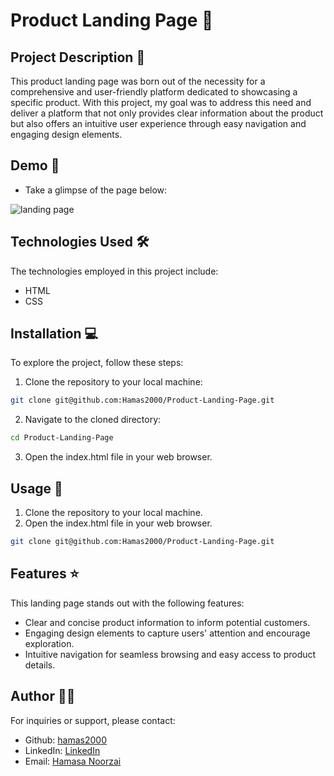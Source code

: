 # Product Landing Page 🚀

## Project Description 📝

This product landing page was born out of the necessity for a comprehensive and user-friendly platform dedicated to showcasing a specific product. With this project, my goal was to address this need and deliver a platform that not only provides clear information about the product but also offers an intuitive user experience through easy navigation and engaging design elements.

## Demo 📸

- Take a glimpse of the page below: 

![landing page](https://github.com/Hamas2000/Product-Landing-Page/assets/168201374/b32c2747-7cbd-4208-ba9e-4f00416351e2)

## Technologies Used 🛠️

The technologies employed in this project include:

- HTML
- CSS

## Installation 💻

To explore the project, follow these steps:

1. Clone the repository to your local machine:

```bash
git clone git@github.com:Hamas2000/Product-Landing-Page.git
```

2. Navigate to the cloned directory:

```bash
cd Product-Landing-Page
```

3. Open the index.html file in your web browser.

## Usage 🎯

1. Clone the repository to your local machine.
2. Open the index.html file in your web browser.

```bash
git clone git@github.com:Hamas2000/Product-Landing-Page.git
```

## Features ⭐

This landing page stands out with the following features:

- Clear and concise product information to inform potential customers.
- Engaging design elements to capture users' attention and encourage exploration.
- Intuitive navigation for seamless browsing and easy access to product details.

## Author 👩‍💻

For inquiries or support, please contact:

- Github: [hamas2000](https://github.com/Hamas2000)
- LinkedIn: [LinkedIn](http://www.linkedin.com/in/hamasa-noorzai-6787a6196)
- Email: [Hamasa Noorzai](mailto:hamasa.noorzai2000@gamil.com)